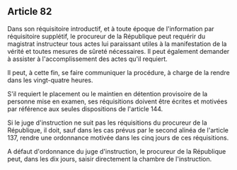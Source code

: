 Article 82
----
Dans son réquisitoire introductif, et à toute époque de l'information par
réquisitoire supplétif, le procureur de la République peut requérir du magistrat
instructeur tous actes lui paraissant utiles à la manifestation de la vérité et
toutes mesures de sûreté nécessaires. Il peut également demander à assister à
l'accomplissement des actes qu'il requiert.

Il peut, à cette fin, se faire communiquer la procédure, à charge de la rendre
dans les vingt-quatre heures.

S'il requiert le placement ou le maintien en détention provisoire de la personne
mise en examen, ses réquisitions doivent être écrites et motivées par référence
aux seules dispositions de l'article 144.

Si le juge d'instruction ne suit pas les réquisitions du procureur de la
République, il doit, sauf dans les cas prévus par le second alinéa de l'article
137, rendre une ordonnance motivée dans les cinq jours de ces réquisitions.

A défaut d'ordonnance du juge d'instruction, le procureur de la République peut,
dans les dix jours, saisir directement la chambre de l'instruction.

